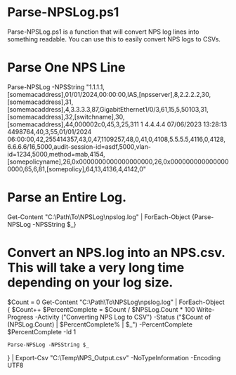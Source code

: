 # Parse-NPSLog.ps1
Parse-NPSLog.ps1 is a function that will convert NPS log lines into something readable.  You can use this to easily convert NPS logs to CSVs.


# Parse One NPS Line
Parse-NPSLog -NPSString "1.1.1.1,[somemacaddress],01/01/2024,00:00:00,IAS,[npsserver],8,2.2.2.2,30,[somemacaddress],31,[somemacaddress],4,3.3.3.3,87,GigabitEthernet1/0/3,61,15,5,50103,31,[somemacaddress],32,[switchname],30,[somemacaddress],44,000002c0,45,3,25,311 1 4.4.4.4 07/06/2023 13:28:13 4498764,40,3,55,01/01/2024 06:00:00,42,255414357,43,0,47,1109257,48,0,41,0,4108,5.5.5.5,4116,0,4128,6.6.6.6/16,5000,audit-session-id=asdf,5000,vlan-id=1234,5000,method=mab,4154,[somepolicyname],26,0x0000000000000000000,26,0x0000000000000000000,65,6,81,[somepolicy],64,13,4136,4,4142,0"


# Parse an Entire Log.
Get-Content "C:\Path\To\NPSLog\npslog.log" | ForEach-Object {Parse-NPSLog -NPSString $_}


# Convert an NPS.log into an NPS.csv.  This will take a very long time depending on your log size.
$Count = 0
Get-Content "C:\Path\To\NPSLog\npslog.log" | ForEach-Object {
    $Count++
    $PercentComplete = $Count / $NPSLog.Count * 100
    Write-Progress -Activity ("Converting NPS Log to CSV") -Status ("$Count of $($NPSLog.Count) | $PercentComplete% | $_") -PercentComplete $PercentComplete -Id 1

    Parse-NPSLog -NPSString $_
} | Export-Csv "C:\Temp\NPS_Output.csv" -NoTypeInformation -Encoding UTF8